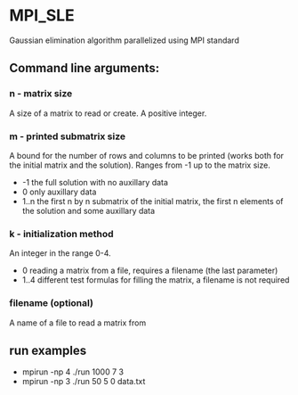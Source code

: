 # MPI_SLE
Gaussian elimination algorithm parallelized using MPI standard

## Command line arguments:

### n - matrix size
A size of a matrix to read or create. A positive integer.

### m - printed submatrix size
A bound for the number of rows and columns to be printed (works both for the initial matrix and the solution). Ranges from -1 up to the matrix size.
* -1    the full solution with no auxillary data
* 0     only auxillary data
* 1..n  the first n by n submatrix of the initial matrix, the first n elements of the solution and some auxillary data

### k - initialization method
An integer in the range 0-4.
* 0     reading a matrix from a file, requires a filename (the last parameter)
* 1..4  different test formulas for filling the matrix, a filename is not required

### filename (optional)
A name of a file to read a matrix from

## run examples
* mpirun -np 4 ./run 1000 7 3
* mpirun -np 3 ./run 50 5 0 data.txt
